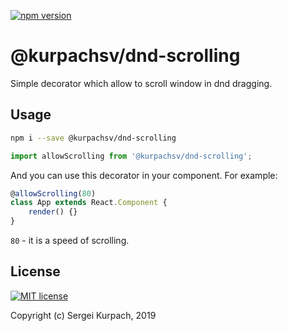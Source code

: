[![npm version](https://badge.fury.io/js/%40kurpachsv%2Fdnd-scrolling.svg)](https://badge.fury.io/js/%40kurpachsv%2Fdnd-scrolling)


# @kurpachsv/dnd-scrolling

Simple decorator which allow to scroll window in dnd dragging.

## Usage

```bash
npm i --save @kurpachsv/dnd-scrolling
```

```javascript
import allowScrolling from '@kurpachsv/dnd-scrolling';
```

And you can use this decorator in your component. For example:

```javascript
@allowScrolling(80)
class App extends React.Component {
    render() {}
}
```

`80` - it is a speed of scrolling.

## License

[![MIT license](http://img.shields.io/badge/license-MIT-brightgreen.svg)](http://opensource.org/licenses/MIT)

Copyright (c) Sergei Kurpach, 2019
